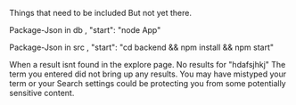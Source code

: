 Things that need to be included But not yet there.

Package-Json in db
,
    "start": "node App"

Package-Json in src 
    ,
    "start": "cd backend && npm install && npm start"

When a result isnt found in the explore page.
    No results for "hdafsjhkj"
The term you entered did not bring up any results. You may have mistyped your term or your Search settings could be protecting you from some potentially sensitive content.